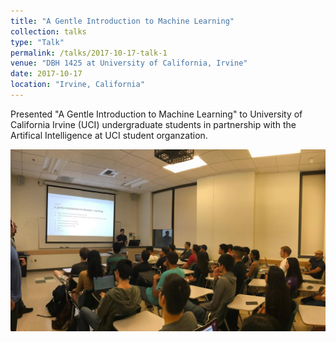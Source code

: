 ```yaml
---
title: "A Gentle Introduction to Machine Learning"
collection: talks
type: "Talk"
permalink: /talks/2017-10-17-talk-1
venue: "DBH 1425 at University of California, Irvine"
date: 2017-10-17
location: "Irvine, California"
---
```


Presented "A Gentle Introduction to Machine Learning" to University of California Irvine (UCI) undergraduate students in partnership with the Artifical Intelligence at UCI student organzation. 


<img src ="/images/uci_1_10_17_17.jpg">

